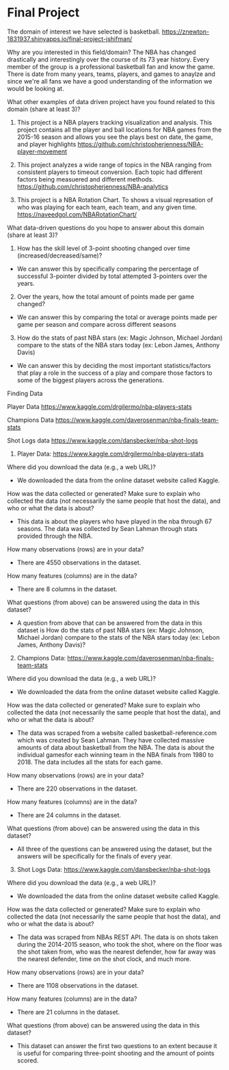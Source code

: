 # Final Project
The domain of interest we have selected is basketball.
https://znewton-1831937.shinyapps.io/final-project-jshifman/

Why are you interested in this field/domain?
  The NBA has changed drastically and interestingly over the course of its 73 year history. Every member of the group is a professional basketball fan and know the game. There is date from many years, teams, players, and games to anaylze and since we're all fans we have a good understanding of the information we would be looking at.

What other examples of data driven project have you found related to this domain (share at least 3)?
1) This project is a NBA players tracking visualization and analysis. This project contains all the player and ball locations for NBA games from the 2015-16 season and allows you see the plays best on date, the game, and player highlights
https://github.com/christopherjenness/NBA-player-movement

2) This project analyzes a wide range of topics in the NBA ranging from consistent players to timeout conversion. Each topic had different factors being measuered and different methods.
https://github.com/christopherjenness/NBA-analytics

3) This project is a NBA Rotation Chart. To shows a visual represation of who was playing for each team, each team, and any given time.
https://naveedgol.com/NBARotationChart/

What data-driven questions do you hope to answer about this domain (share at least 3)?
1) How has the skill level of 3-point shooting changed over time (increased/decreased/same)?
- We can answer this by specifically comparing the percentage of successful 3-pointer divided by total attempted 3-pointers over the years.  
2) Over the years, how the total amount of points made per game changed?
- We can answer this by comparing the total or average points made per game per season and compare across different seasons
3) How do the stats of past NBA stars (ex: Magic Johnson, Michael Jordan) compare to the stats of the NBA stars today (ex: Lebon James, Anthony Davis)
- We can answer this by deciding the most important statistics/factors that play a role in the success of a play and compare those factors to some of the biggest players across the generations.

Finding Data

Player Data
https://www.kaggle.com/drgilermo/nba-players-stats

Champions Data
https://www.kaggle.com/daverosenman/nba-finals-team-stats

Shot Logs data
https://www.kaggle.com/dansbecker/nba-shot-logs

1. Player Data: https://www.kaggle.com/drgilermo/nba-players-stats

Where did you download the data (e.g., a web URL)?
- We downloaded the data from the online dataset website called Kaggle.

How was the data collected or generated? Make sure to explain who collected the data (not necessarily the same people that host the data), and who or what the data is about?
- This data is about the players who have played in the nba through 67 seasons. The data was collected by Sean Lahman through stats provided through the NBA.

How many observations (rows) are in your data?
- There are 4550 observations in the dataset.

How many features (columns) are in the data?
- There are 8 columns in the dataset.

What questions (from above) can be answered using the data in this dataset?
- A question from above that can be answered from the data in this dataset is How do the stats of past NBA stars (ex: Magic Johnson, Michael Jordan) compare to the stats of the NBA stars today (ex: Lebon James, Anthony Davis)?

2. Champions Data: https://www.kaggle.com/daverosenman/nba-finals-team-stats

Where did you download the data (e.g., a web URL)?
- We downloaded the data from the online dataset website called Kaggle.

How was the data collected or generated? Make sure to explain who collected the data (not necessarily the same people that host the data), and who or what the data is about?

- The data was scraped from a website called basketball-reference.com which was created by Sean Lahman. They have collected massive amounts of data about basketball from the NBA. The data is about the individual gamesfor each winning team in the NBA finals from 1980 to 2018. The data includes all the stats for each game.

How many observations (rows) are in your data?
- There are 220 observations in the dataset.

How many features (columns) are in the data?
- There are 24 columns in the dataset.

What questions (from above) can be answered using the data in this dataset?
- All three of the questions can be answered using the dataset, but the answers
will be specifically for the finals of every year.

3. Shot Logs Data: https://www.kaggle.com/dansbecker/nba-shot-logs

Where did you download the data (e.g., a web URL)?
- We downloaded the data from the online dataset website called Kaggle.

How was the data collected or generated? Make sure to explain who collected the data (not necessarily the same people that host the data), and who or what the data is about?
- The data was scraped from NBAs REST API. The data is on shots taken during the 
2014-2015 season, who took the shot, where on the floor was the shot taken from, 
who was the nearest defender, how far away was the nearest defender, time on the 
shot clock, and much more.

How many observations (rows) are in your data?
- There are 1108 observations in the dataset.

How many features (columns) are in the data?
- There are 21 columns in the dataset.

What questions (from above) can be answered using the data in this dataset?
- This dataset can answer the first two questions to an extent because it is
useful for comparing three-point shooting and the amount of points scored.
